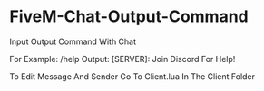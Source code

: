 # FiveM-Chat-Output-Command
Input Output Command With Chat

For Example: /help Output: [SERVER]: Join Discord For Help!

To Edit Message And Sender Go To Client.lua In The Client Folder
